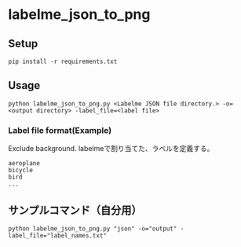 # labelme_json_to_png
## Setup
```
pip install -r requirements.txt
```

## Usage
```
python labelme_json_to_png.py <Labelme JSON file directory.> -o=<output directory> -label_file=<label file>
```

### Label file format(Example)
Exclude background.
labelmeで割り当てた、ラベルを定義する。
```
aeroplane
bicycle
bird
...
```

## サンプルコマンド（自分用）
```
python labelme_json_to_png.py "json" -o="output" -label_file="label_names.txt"
```
